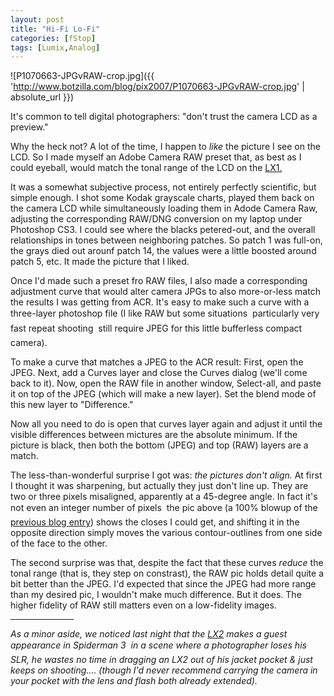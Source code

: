 ```yaml
---
layout: post
title: "Hi-Fi Lo-Fi"
categories: [fStop]
tags: [Lumix,Analog]
---
```



![P1070663-JPGvRAW-crop.jpg]({{ 'http://www.botzilla.com/blog/pix2007/P1070663-JPGvRAW-crop.jpg' | absolute_url }})


It's common to tell digital photographers: "don't trust the camera LCD as a preview."


<!--more-->
Why the heck not? A lot of the time, I happen to <i>like</i> the picture I see on the LCD. So I made myself an Adobe Camera RAW preset that, as best as I could eyeball, would match the tonal range of the LCD on the <a href="http://www.botzilla.com/blog/archives/000591.html">LX1.</a>

It was a somewhat subjective process, not entirely perfectly scientific, but simple enough. I shot some Kodak grayscale charts, played them back on the camera LCD while simultaneously loading them in Adode Camera Raw, adjusting the corresponding RAW/DNG conversion on my laptop under Photoshop CS3. I could see where the blacks petered-out, and the overall relationships in tones between neighboring patches. So patch 1 was full-on, the grays died out arounf patch 14, the values were a little boosted around patch 5, etc. It made the picture that I liked.

Once I'd made such a preset fro RAW files, I also made a corresponding adjustment curve that would alter camera JPGs to also more-or-less match the results I was getting from ACR. It's easy to make such a curve with a three-layer photoshop file (I like RAW but some situations &#151; particularly very fast repeat shooting &#151; still require JPEG for this little bufferless compact camera).

To make a curve that matches a JPEG to the ACR result: First, open the JPEG. Next, add a Curves layer and close the Curves dialog (we'll come back to it). Now, open the RAW file in another window, Select-all, and paste it on top of the JPEG (which will make a new layer). Set the blend mode of this new layer to "Difference."

Now all you need to do is open that curves layer again and adjust it until the visible differences between mictures are the absolute minimum. If the picture is black, then both the bottom (JPEG) and top (RAW) layers are a match.

The less-than-wonderful surprise I got was: <i>the pictures don't align.</i> At first I thought it was sharpening, but actually they just don't line up. They are two or three pixels misaligned, apparently at a 45-degree angle. In fact it's not even an integer number of pixels &#151; the pic above (a 100% blowup of the <a href="http://www.botzilla.com/blog/archives/000597.html">previous blog entry</a>) shows the closes I could get, and shifting it in the opposite direction simply moves the various contour-outlines from one side of the face to the other.

The second surprise was that, despite the fact that these curves <i>reduce</i> the tonal range (that is, they step on constrast), the RAW pic holds detail quite a bit better than the JPEG. I'd expected that since the JPEG had more range than my desired pic, I wouldn't make much difference. But it does. The higher fidelity of RAW still matters even on a low-fidelity images.

<hr align="center" width="20%">

<i>As a minor aside, we noticed last night that the <a href="http://www.botzilla.com/blog/archives/000591.html">LX2</a> makes a guest appearance in <cite>Spiderman 3</cite> &#151; in a scene where a photographer loses his SLR, he wastes no time in dragging an LX2 out of his jacket pocket & just keeps on shooting.... (though I'd never recommend carrying the camera in your pocket with the lens and flash both already extended).</i>

